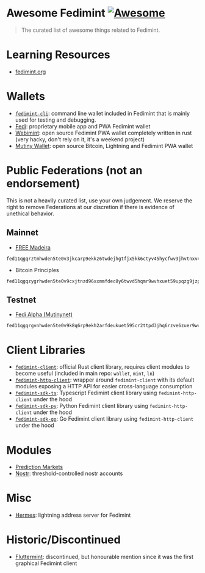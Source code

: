 # Awesome Fedimint [![Awesome](https://awesome.re/badge-flat.svg)](https://github.com/sindresorhus/awesome)

> The curated list of awesome things related to Fedimint.

# Learning Resources
* [fedimint.org](https://fedimint.org)

# Wallets
* [`fedimint-cli`](https://github.com/fedimint/fedimint/): command line wallet included in Fedimint that is mainly used for testing and debugging.
* [Fedi](https://www.fedi.xyz/): proprietary mobile app and PWA Fedimint wallet
* [Webimint](https://github.com/elsirion/webimint-rs/): open source Fedimint PWA wallet completely written in rust (very hacky, don't rely on it, it's a weekend project)
* [Mutiny Wallet](https://mutinywallet.com/): open source Bitcoin, Lightning and Fedimint PWA wallet

#  Public Federations (not an endorsement)
This is not a heavily curated list, use your own judgement. We reserve the right to remove Federations at our discretion if there is evidence of unethical behavior.

## Mainnet
* [FREE Madeira](https://twitter.com/BitcoinAtlantis/status/1772276338621071542)
```
fed11qgqrztmhwden5te0v3jkcarp9ekkz6twdejhgtfjx5kk6ctyv45hycfwv3jhvtnxv4jxjcn5vvhxxmmd9upqzgqjppuuzgeh39ne5nkek3a624lcmg752aa5uzelv8a94lf3x7uzfgyzt6t5
```

* Bitcoin Principles
```
fed11qgqzygrhwden5te0v9cxjtnzd96xxmmfdec8y6twvd5hqmr9wvhxuet59upqzg9jzp5vsn6mzt9ylhun70jy85aa0sn7sepdp4fw5tjdeehah0hfmufvlqem
```

## Testnet
* [Fedi Alpha (Mutinynet)](https://alpha.fedi.xyz/)
```
fed11qgqrgvnhwden5te0v9k8q6rp9ekh2arfdeukuet595cr2ttpd3jhq6rzve6zuer9wchxvetyd938gcewvdhk6tcqqysptkuvknc7erjgf4em3zfh90kffqf9srujn6q53d6r056e4apze5cw27h75
```

# Client Libraries
* [`fedimint-client`](https://github.com/fedimint/fedimint): official Rust client library, requires client modules to become useful (included in main repo: `wallet`, `mint`, `ln`)
* [`fedimint-http-client`](https://github.com/Kodylow/fedimint-http-client): wrapper around `fedimint-client` with its default modules exposing a HTTP API for easier cross-language consumption
* [`fedimint-sdk-ts`](https://github.com/Kodylow/fedimint-sdk-ts): Typescript Fedimint client library using `fedimint-http-client` under the hood
* [`fedimint-sdk-py`](https://github.com/Kodylow/fedimint-sdk-ts): Python Fedimint client library using `fedimint-http-client` under the hood
* [`fedimint-sdk-go`](https://github.com/Kodylow/fedimint-sdk-ts): Go Fedimint client library using `fedimint-http-client` under the hood

# Modules
* [Prediction Markets](https://github.com/toyota-corolla0/fedimint-prediction-markets)
* [Nostr](https://github.com/fedimint/fedimint/pull/3583): threshold-controlled nostr accounts

# Misc
* [Hermes](https://github.com/Kodylow/hermes): lightning address server for Fedimint

# Historic/Discontinued
* [Fluttermint](https://github.com/futurepaul/fluttermint): discontinued, but honourable mention since it was the first graphical Fedimint client
